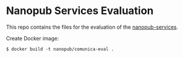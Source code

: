 Nanopub Services Evaluation
===========================

This repo contains the files for the evaluation of the [nanopub-services](https://github.com/peta-pico/nanopub-services).

Create Docker image:

    $ docker build -t nanopub/comunica-eval .

